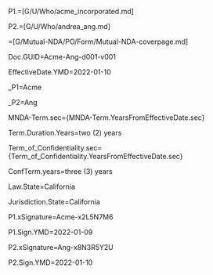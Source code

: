 P1.=[G/U/Who/acme_incorporated.md]

P2.=[G/U/Who/andrea_ang.md]

=[G/Mutual-NDA/PO/Form/Mutual-NDA-coverpage.md]

Doc.GUID=Acme-Ang-d001-v001

EffectiveDate.YMD=2022-01-10

_P1=Acme

_P2=Ang

MNDA-Term.sec={MNDA-Term.YearsFromEffectiveDate.sec}

Term.Duration.Years=two (2) years

Term_of_Confidentiality.sec={Term_of_Confidentiality.YearsFromEffectiveDate.sec}

ConfTerm.years=three (3) years

Law.State=California

Jurisdiction.State=California

P1.xSignature=Acme-x2L5N7M6

P1.Sign.YMD=2022-01-09

P2.xSignature=Ang-x8N3R5Y2U

P2.Sign.YMD=2022-01-10